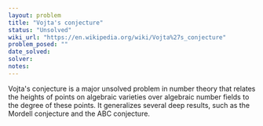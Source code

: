 ```yaml
---
layout: problem
title: "Vojta's conjecture"
status: "Unsolved"
wiki_url: "https://en.wikipedia.org/wiki/Vojta%27s_conjecture"
problem_posed: ""
date_solved:
solver:
notes:
---
```

Vojta's conjecture is a major unsolved problem in number theory that relates the heights of points on algebraic varieties over algebraic number fields to the degree of these points. It generalizes several deep results, such as the Mordell conjecture and the ABC conjecture.